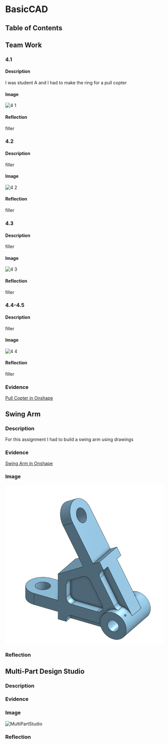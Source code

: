 # BasicCAD

## Table of Contents

## Team Work

### 4.1
#### Description
I was student A and I had to make the ring for a pull copter
#### Image
![4 1](https://user-images.githubusercontent.com/71350243/197864249-f5cf50c6-6e48-4428-accb-d08f0e67c00e.png)
#### Reflection
filler

### 4.2
#### Description
filler
#### Image
![4 2](https://user-images.githubusercontent.com/71350243/197864847-4694f653-87fd-4c4a-9a6d-f67ed895ccd3.png)
#### Reflection
filler

### 4.3
#### Description
filler
#### Image
![4 3](https://user-images.githubusercontent.com/71350243/197865318-3f96c785-500e-44ee-95d6-501b158dffa2.png)
#### Reflection
filler

### 4.4-4.5
#### Description
filler
#### Image
![4 4](https://user-images.githubusercontent.com/71350243/197867091-1e55cdb1-da99-42b2-bb93-9608532ae6da.png)
#### Reflection
filler

### Evidence
[Pull Copter in Onshape](filler)

## Swing Arm

### Description

For this assignment I had to build a swing arm using drawings

### Evidence

[Swing Arm in Onshape](https://cvilleschools.onshape.com/documents/b3d463b0658a8d1c38a2cde7/w/eb1b57a8f96c9b00cce54220/e/17bc1edb090620e0b8b129fd)

### Image

![image](https://github.com/vmanka25/CAD/blob/main/SwingArm.png?raw=true)

### Reflection

## Multi-Part Design Studio

### Description

### Evidence

### Image
![MultiPartStudio](https://user-images.githubusercontent.com/71350243/197867875-6a4524b2-6ac3-481d-b032-b3b8fc5ec079.png)
### Reflection
